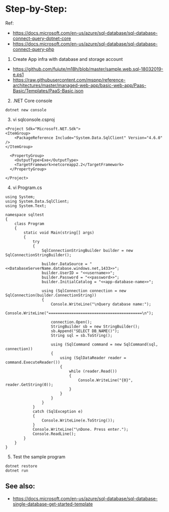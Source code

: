 # Step-by-Step:
Ref:
* https://docs.microsoft.com/en-us/azure/sql-database/sql-database-connect-query-dotnet-core
* https://docs.microsoft.com/en-us/azure/sql-database/sql-database-connect-query-php

1. Create App infra with database and storage account 
* https://github.com/fujute/m18h/blob/master/sample.web.sql-18032019-e.ps1 
* https://raw.githubusercontent.com/mspnp/reference-architectures/master/managed-web-app/basic-web-app/Paas-Basic/Templates/PaaS-Basic.json

2. .NET Core console
```shell
dotnet new console
```
3. vi sqlconsole.csproj
```shell
<Project Sdk="Microsoft.NET.Sdk">
<ItemGroup>
    <PackageReference Include="System.Data.SqlClient" Version="4.6.0" />
</ItemGroup>

  <PropertyGroup>
    <OutputType>Exe</OutputType>
    <TargetFramework>netcoreapp2.2</TargetFramework>
  </PropertyGroup>

</Project>
```
4. vi Program.cs
```shell
using System;
using System.Data.SqlClient;
using System.Text;

namespace sqltest
{
    class Program
    {
        static void Main(string[] args)
        {
            try 
            { 
                SqlConnectionStringBuilder builder = new SqlConnectionStringBuilder();

                builder.DataSource = "<<DatabaseServerName.database.windows.net,1433>>"; 
                builder.UserID = "<<username>>";            
                builder.Password = "<<password>>";     
                builder.InitialCatalog = "<<app-database-name>>";
         
                using (SqlConnection connection = new SqlConnection(builder.ConnectionString))
                {
                    Console.WriteLine("\nQuery database name:");
                    Console.WriteLine("=========================================\n");
                    
                    connection.Open();       
                    StringBuilder sb = new StringBuilder();
                    sb.Append("SELECT DB_NAME()");
                    String sql = sb.ToString();

                    using (SqlCommand command = new SqlCommand(sql, connection))
                    {
                        using (SqlDataReader reader = command.ExecuteReader())
                        {
                            while (reader.Read())
                            {
                                Console.WriteLine("{0}", reader.GetString(0));
                            }
                        }
                    }                    
                }
            }
            catch (SqlException e)
            {
                Console.WriteLine(e.ToString());
            }
            Console.WriteLine("\nDone. Press enter.");
            Console.ReadLine(); 
        }
    }
}
```
5. Test the sample program
```shell
dotnet restore
dotnet run
```


## See also:
* https://docs.microsoft.com/en-us/azure/sql-database/sql-database-single-database-get-started-template
